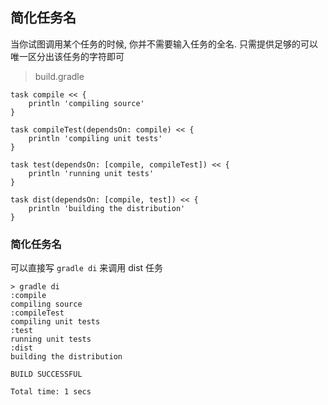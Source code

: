 ## 简化任务名

当你试图调用某个任务的时候, 你并不需要输入任务的全名. 只需提供足够的可以唯一区分出该任务的字符即可

> build.gradle

```
task compile << {
    println 'compiling source'
}

task compileTest(dependsOn: compile) << {
    println 'compiling unit tests'
}

task test(dependsOn: [compile, compileTest]) << {
    println 'running unit tests'
}

task dist(dependsOn: [compile, test]) << {
    println 'building the distribution'
}

```

### 简化任务名

可以直接写 `gradle di` 来调用 dist 任务

```
> gradle di
:compile
compiling source
:compileTest
compiling unit tests
:test
running unit tests
:dist
building the distribution

BUILD SUCCESSFUL

Total time: 1 secs

```

